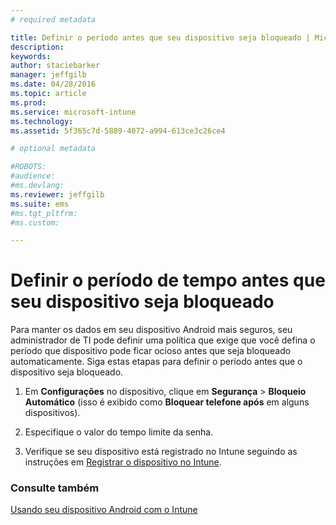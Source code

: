 ```yaml
---
# required metadata

title: Definir o período antes que seu dispositivo seja bloqueado | Microsoft Intune
description:
keywords:
author: staciebarker
manager: jeffgilb
ms.date: 04/28/2016
ms.topic: article
ms.prod:
ms.service: microsoft-intune
ms.technology:
ms.assetid: 5f365c7d-5889-4072-a994-613ce3c26ce4

# optional metadata

#ROBOTS:
#audience:
#ms.devlang:
ms.reviewer: jeffgilb
ms.suite: ems
#ms.tgt_pltfrm:
#ms.custom:

---
```



# Definir o período de tempo antes que seu dispositivo seja bloqueado

Para manter os dados em seu dispositivo Android mais seguros, seu administrador de TI pode definir uma política que exige que você defina o período que dispositivo pode ficar ocioso antes que seja bloqueado automaticamente. Siga estas etapas para definir o período antes que o dispositivo seja bloqueado.
 
1.  Em **Configurações** no dispositivo, clique em **Segurança** &gt; **Bloqueio Automático** (isso é exibido como **Bloquear telefone após** em alguns dispositivos).

2.  Especifique o valor do tempo limite da senha.

3.  Verifique se seu dispositivo está registrado no Intune seguindo as instruções em [Registrar o dispositivo no Intune](enroll-your-device-in-Intune-android.md).

### Consulte também
[Usando seu dispositivo Android com o Intune](using-your-android-device-with-intune.md)


<!--HONumber=May16_HO1-->


